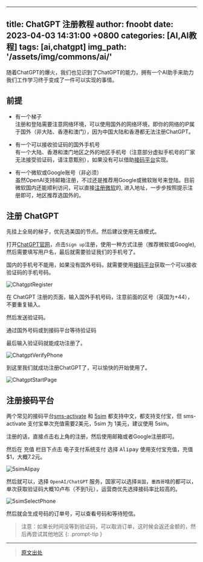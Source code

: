 <!--
 * @Author: jianglang my_hb@qq.com
 * @Date: 2023-07-26 15:46:55
 * @LastEditors: jianglang my_hb@qq.com
 * @LastEditTime: 2024-03-24 13:05:57
 * @FilePath: \Blog\_posts\2023-04-03-ai-chatgpt-register.md
 * @Description: 这是默认设置,请设置`customMade`, 打开koroFileHeader查看配置 进行设置: https://github.com/OBKoro1/koro1FileHeader/wiki/%E9%85%8D%E7%BD%AE
-->
---
title: ChatGPT 注册教程
author: fnoobt
date: 2023-04-03 14:31:00 +0800
categories: [AI,AI教程]
tags: [ai,chatgpt]
img_path: '/assets/img/commons/ai/'
---

随着ChatGPT的爆火，我们也见识到了ChatGPT的能力，拥有一个AI助手来助力我们工作学习终于变成了一件可以实现的事情。

## 前提
- 有一个梯子  
注册和登陆需要注意网络环境，可以使用国外的网络环境，即你的网络的IP属于国外（非大陆、香港和澳门），因为中国大陆和香港都无法注册ChatGPT。

- 有一个可以接收验证码的国外手机号  
有一个大陆、香港和澳门地区之外的地区手机号（注意部分虚拟手机号的厂家无法接受验证码，请注意甄别），如果没有可以借助[接码平台](#注册接码平台)实现。

- 有一个微软或Google账号（非必须）  
虽然OpenAI支持邮箱注册，不过还是推荐用Google或微软账号来登陆。目前微软国内还能顺利访问，可以直接[注册微软][MicrosoftSignup]的, 进入地址，一步步按照提示注册即可，地区推荐选国外的。

## 注册 ChatGPT
先挂上全局的梯子，优先选美国的节点。然后建议使用无痕模式。

打开[ChatGPT官网][ChatGPT]，点击`Sign up`注册，使用一种方式注册（推荐微软或Google), 然后需要填写用户名，最后就需要验证我们的手机号了。

国内的手机号不能用，如果没有国外号码，就需要使用[接码平台](#注册接码平台)获取一个可以接收验证码的手机号码。

![ChatgptRegister](ChatgptRegister.jpg)

在 ChatGPT 注册的页面，输入国外手机号码，注意前面的区号（英国为+44），不要重复输入。

然后发送验证码。

通过国外号码或到接码平台等待验证码 

最后输入验证码就能成功注册了。

![ChatgptVerifyPhone](ChatgptVerifyPhone.jpg)

到这里我们就成功注册ChatGPT了，可以愉快的开始使用了。

![ChatgptStartPage](ChatgptStartPage.jpg)

## 注册接码平台
两个常见的接码平台[sms-activate][smsActivate] 和 [5sim][5sim] 都支持中文，都支持支付宝，但 sms-activate 支付宝单次充值需要2美元，5sim 为 1美元，建议使用 5sim。

注册的话，直接点击右上角的注册，然后使用邮箱或者Google注册即可。

然后在 <kbd>充值</kbd> 栏目下点击 <kbd>电子支付系统支付</kbd> 选择 <kbd>Alipay</kbd> 使用支付宝充值，充值$1，大概7.2元。

![5simAlipay](5simAlipay.png)

然后就可以，选择 `OpenAI/ChatGPT` 服务，国家可以选择`英国`，`墨西哥`啥的都可以，单次获取验证码大概10卢布（不到1元），运营商优先选择接码率比较高的。

![5simSelectPhone](5simSelectPhone.jpg)

然后就会生成号码的订单号，可以查看号码和等待短信。

> 注意：如果长时间没等到验证码，可以取消订单，这时候会返还金额的，然后再尝试其他地区
{: .prompt-tip }

****

> [原文出处](https://razeen.me/posts/ai-how-to-register-chatgpt/)

[MicrosoftSignup]: https://signup.live.com/signup
[smsActivate]: https://sms-activate.org/cn
[5sim]: https://5sim.net/zh
[ChatGPT]: https://chat.openai.com/auth/login